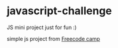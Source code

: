 # javascript-challenge
JS mini project just for fun :)

simple js project from [Freecode camp](https://www.freecodecamp.org/news/javascript-projects-for-beginners/)
